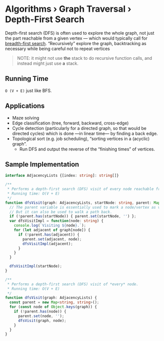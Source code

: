 # Algorithms › Graph Traversal › Depth-First Search
Depth-first search (DFS) is often used to explore the whole graph, not just the part reachable from a given vertex
— which would typically call for [breadth-first search](./graph-bfs.md).
“Recursively” explore the graph, backtracking as necessary while being careful not to repeat vertices

> NOTE: it might not use **the** stack to do recursive function calls, and instead might just use **a** stack.

## Running Time
`O (V + E)` just like BFS. 

## Applications
* Maze solving
* Edge classification (tree, forward, backward, cross-edge)
* Cycle detection (particularly for a directed graph, so that would be directed cycles) which is done —in linear time— by finding a back edge.
* Topological sort (e.g. job scheduling), “sorting vertices in a (acyclic) graph”.
  * Run DFS and output the reverse of the “finishing times” of vertices. 


## Sample Implementation
```typescript
interface AdjacencyLists {[index: string]: string[]}

/**
 * Performs a depth-first search (DFS) visit of every node reachable from a specific startNode.
 * Running time: O(V + E)
 */
function dfsVisit(graph: AdjacencyLists, startNode: string, parent: Map<string, string> = new Map()) {
  // The parent variable is essentially used to mark a node/vertex as visited.
  // But it can also be used to walk a path back.
  if (!parent.has(startNode)) { parent.set(startNode, '') };
  var dfsVisitImpl = function(node: string) {
    console.log(`Visiting ${node}.`);
    for (let adjacent of graph[node]) {
      if (!parent.has(adjacent)) {
        parent.set(adjacent, node);
        dfsVisitImpl(adjacent);
      }
    }
  }

  dfsVisitImpl(startNode);
}

/**
 * Performs a depth-first search (DFS) visit of *every* node.
 * Running time: O(V + E)
 */
function dfsVisit(graph: AdjacencyLists) {
  const parent = new Map<string, string>();
  for (const node of Object.keys(graph)) {
    if (!parent.has(node)) {
      parent.set(node, '');
      dfsVisit(graph, node);
    }
  }
}
```
